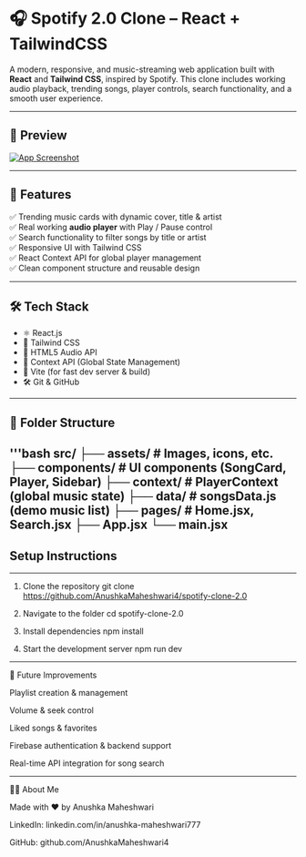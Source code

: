 # 🎧 Spotify 2.0 Clone – React + TailwindCSS

A modern, responsive, and music-streaming web application built with **React** and **Tailwind CSS**, inspired by Spotify. This clone includes working audio playback, trending songs, player controls, search functionality, and a smooth user experience.

---

## 📸 Preview

[![App Screenshot](./src/assets/preview.png)](./src/assets/preview.png)

---

## 🚀 Features

✅ Trending music cards with dynamic cover, title & artist  
✅ Real working **audio player** with Play / Pause control  
✅ Search functionality to filter songs by title or artist  
✅ Responsive UI with Tailwind CSS  
✅ React Context API for global player management  
✅ Clean component structure and reusable design

---

## 🛠 Tech Stack

- ⚛️ React.js
- 💨 Tailwind CSS
- 🎵 HTML5 Audio API
- 🧠 Context API (Global State Management)
- 🧩 Vite (for fast dev server & build)
- 🛠 Git & GitHub

---

## 📂 Folder Structure
'''bash
src/
├── assets/           # Images, icons, etc.
├── components/       # UI components (SongCard, Player, Sidebar)
├── context/          # PlayerContext (global music state)
├── data/             # songsData.js (demo music list)
├── pages/            # Home.jsx, Search.jsx
├── App.jsx
└── main.jsx
---

## Setup Instructions
---

 1. Clone the repository
git clone https://github.com/AnushkaMaheshwari4/spotify-clone-2.0

 2. Navigate to the folder
cd spotify-clone-2.0

 3. Install dependencies
npm install

 4. Start the development server
npm run dev

---

🔮 Future Improvements

 Playlist creation & management

 Volume & seek control

 Liked songs & favorites

 Firebase authentication & backend support

 Real-time API integration for song search

 ---

 🙋‍♀️ About Me

Made with ❤️ by Anushka Maheshwari

LinkedIn: linkedin.com/in/anushka-maheshwari777

GitHub: github.com/AnushkaMaheshwari4
